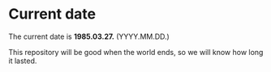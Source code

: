 # Current date

The current date is **1985.03.27.** (YYYY.MM.DD.)

This repository will be good when the world ends, so we will know how long it lasted.